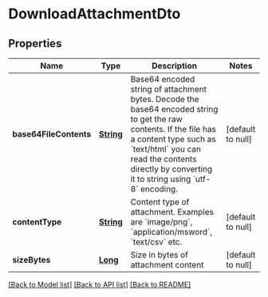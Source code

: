 # DownloadAttachmentDto
## Properties

Name | Type | Description | Notes
------------ | ------------- | ------------- | -------------
**base64FileContents** | [**String**](string) | Base64 encoded string of attachment bytes. Decode the base64 encoded string to get the raw contents. If the file has a content type such as &#x60;text/html&#x60; you can read the contents directly by converting it to string using &#x60;utf-8&#x60; encoding. | [default to null]
**contentType** | [**String**](string) | Content type of attachment. Examples are &#x60;image/png&#x60;, &#x60;application/msword&#x60;, &#x60;text/csv&#x60; etc. | [default to null]
**sizeBytes** | [**Long**](long) | Size in bytes of attachment content | [default to null]

[[Back to Model list]](../README#documentation-for-models) [[Back to API list]](../README#documentation-for-api-endpoints) [[Back to README]](../README)


